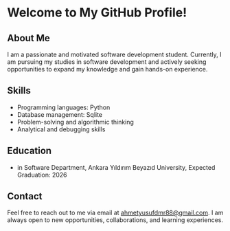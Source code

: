 # Welcome to My GitHub Profile!

## About Me

I am a passionate and motivated software development student. Currently, I am pursuing my studies in software development and actively seeking opportunities to expand my knowledge and gain hands-on experience.

## Skills

- Programming languages: Python
- Database management: Sqlite
- Problem-solving and algorithmic thinking
- Analytical and debugging skills

## Education

- in Software Department, Ankara Yıldırım Beyazıd University, Expected Graduation: 2026

## Contact

Feel free to reach out to me via email at [ahmetyusufdmr88@gmail.com](mailto:ahmetyusufdmr88@gmail.com). I am always open to new opportunities, collaborations, and learning experiences.
